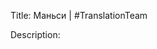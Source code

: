 Title: Маньси | #TranslationTeam

Description:

<!--- URL: https://www.youtube.com/playlist?list=PL1yhyLyBfE6SJZwO8xtZ8OFhq73Nofc1h -->
